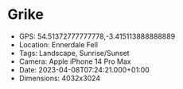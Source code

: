 # Grike

- GPS: 54.51372777777778,-3.415113888888889
- Location: Ennerdale Fell
- Tags: Landscape, Sunrise/Sunset
- Camera: Apple iPhone 14 Pro Max
- Date: 2023-04-08T07:24:21.000+01:00
- Dimensions: 4032x3024
